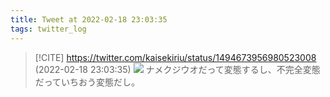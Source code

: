 ```yaml
---
title: Tweet at 2022-02-18 23:03:35
tags: twitter_log
---
```


> [!CITE] https://twitter.com/kaisekiriu/status/1494673956980523008 (2022-02-18 23:03:35)
> ![](https://twitter.com/kaisekiriu/status/1494673956980523008)
> ナメクジウオだって変態するし、不完全変態だっていちおう変態だし。
